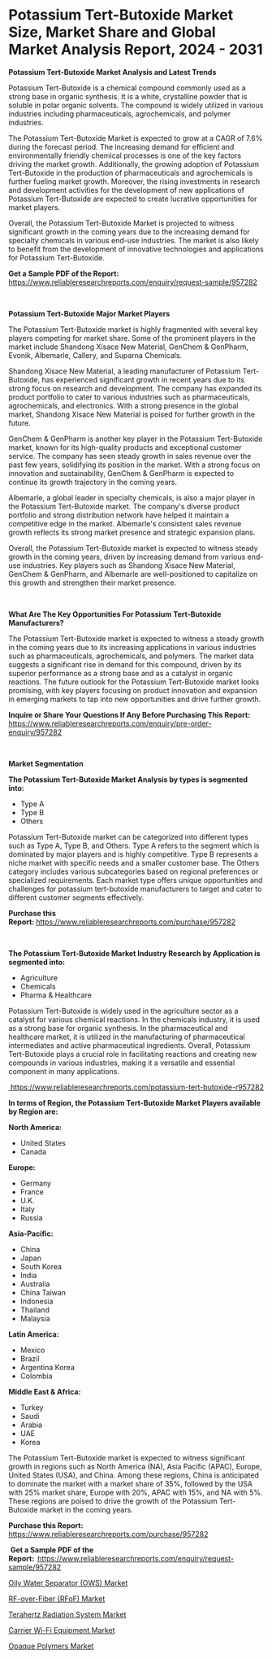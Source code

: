 <p><h1>Potassium Tert-Butoxide Market Size, Market Share and Global Market Analysis Report, 2024 - 2031</h1></p><p><strong>Potassium Tert-Butoxide Market Analysis and Latest Trends</strong></p>
<p><p>Potassium Tert-Butoxide is a chemical compound commonly used as a strong base in organic synthesis. It is a white, crystalline powder that is soluble in polar organic solvents. The compound is widely utilized in various industries including pharmaceuticals, agrochemicals, and polymer industries.</p><p>The Potassium Tert-Butoxide Market is expected to grow at a CAGR of 7.6% during the forecast period. The increasing demand for efficient and environmentally friendly chemical processes is one of the key factors driving the market growth. Additionally, the growing adoption of Potassium Tert-Butoxide in the production of pharmaceuticals and agrochemicals is further fueling market growth. Moreover, the rising investments in research and development activities for the development of new applications of Potassium Tert-Butoxide are expected to create lucrative opportunities for market players.</p><p>Overall, the Potassium Tert-Butoxide Market is projected to witness significant growth in the coming years due to the increasing demand for specialty chemicals in various end-use industries. The market is also likely to benefit from the development of innovative technologies and applications for Potassium Tert-Butoxide.</p></p>
<p><strong>Get a Sample PDF of the Report:&nbsp;</strong> <a href="https://www.reliableresearchreports.com/enquiry/request-sample/957282">https://www.reliableresearchreports.com/enquiry/request-sample/957282</a></p>
<p>&nbsp;</p>
<p><strong>Potassium Tert-Butoxide Major Market Players</strong></p>
<p><p>The Potassium Tert-Butoxide market is highly fragmented with several key players competing for market share. Some of the prominent players in the market include Shandong Xisace New Material, GenChem & GenPharm, Evonik, Albemarle, Callery, and Suparna Chemicals.</p><p>Shandong Xisace New Material, a leading manufacturer of Potassium Tert-Butoxide, has experienced significant growth in recent years due to its strong focus on research and development. The company has expanded its product portfolio to cater to various industries such as pharmaceuticals, agrochemicals, and electronics. With a strong presence in the global market, Shandong Xisace New Material is poised for further growth in the future.</p><p>GenChem & GenPharm is another key player in the Potassium Tert-Butoxide market, known for its high-quality products and exceptional customer service. The company has seen steady growth in sales revenue over the past few years, solidifying its position in the market. With a strong focus on innovation and sustainability, GenChem & GenPharm is expected to continue its growth trajectory in the coming years.</p><p>Albemarle, a global leader in specialty chemicals, is also a major player in the Potassium Tert-Butoxide market. The company's diverse product portfolio and strong distribution network have helped it maintain a competitive edge in the market. Albemarle's consistent sales revenue growth reflects its strong market presence and strategic expansion plans.</p><p>Overall, the Potassium Tert-Butoxide market is expected to witness steady growth in the coming years, driven by increasing demand from various end-use industries. Key players such as Shandong Xisace New Material, GenChem & GenPharm, and Albemarle are well-positioned to capitalize on this growth and strengthen their market presence.</p></p>
<p>&nbsp;</p>
<p><strong>What Are The Key Opportunities For Potassium Tert-Butoxide Manufacturers?</strong></p>
<p><p>The Potassium Tert-Butoxide market is expected to witness a steady growth in the coming years due to its increasing applications in various industries such as pharmaceuticals, agrochemicals, and polymers. The market data suggests a significant rise in demand for this compound, driven by its superior performance as a strong base and as a catalyst in organic reactions. The future outlook for the Potassium Tert-Butoxide market looks promising, with key players focusing on product innovation and expansion in emerging markets to tap into new opportunities and drive further growth.</p></p>
<p><strong>Inquire or Share Your Questions If Any Before Purchasing This Report:</strong> <a href="https://www.reliableresearchreports.com/enquiry/pre-order-enquiry/957282">https://www.reliableresearchreports.com/enquiry/pre-order-enquiry/957282</a></p>
<p>&nbsp;</p>
<p><strong>Market Segmentation</strong></p>
<p><strong>The Potassium Tert-Butoxide Market Analysis by types is segmented into:</strong></p>
<p><ul><li>Type A</li><li>Type B</li><li>Others</li></ul></p>
<p><p>Potassium Tert-Butoxide market can be categorized into different types such as Type A, Type B, and Others. Type A refers to the segment which is dominated by major players and is highly competitive. Type B represents a niche market with specific needs and a smaller customer base. The Others category includes various subcategories based on regional preferences or specialized requirements. Each market type offers unique opportunities and challenges for potassium tert-butoxide manufacturers to target and cater to different customer segments effectively.</p></p>
<p><strong>Purchase this Report:&nbsp;</strong><a href="https://www.reliableresearchreports.com/purchase/957282">https://www.reliableresearchreports.com/purchase/957282</a></p>
<p>&nbsp;</p>
<p><strong>The Potassium Tert-Butoxide Market Industry Research by Application is segmented into:</strong></p>
<p><ul><li>Agriculture</li><li>Chemicals</li><li>Pharma & Healthcare</li></ul></p>
<p><p>Potassium Tert-Butoxide is widely used in the agriculture sector as a catalyst for various chemical reactions. In the chemicals industry, it is used as a strong base for organic synthesis. In the pharmaceutical and healthcare market, it is utilized in the manufacturing of pharmaceutical intermediates and active pharmaceutical ingredients. Overall, Potassium Tert-Butoxide plays a crucial role in facilitating reactions and creating new compounds in various industries, making it a versatile and essential component in many applications.</p></p>
<p><a href="https://www.reliableresearchreports.com/potassium-tert-butoxide-r957282">&nbsp;https://www.reliableresearchreports.com/potassium-tert-butoxide-r957282</a></p>
<p><strong>In terms of Region, the Potassium Tert-Butoxide Market Players available by Region are:</strong></p>
<p>
    <p> <strong> North America: </strong>
        <ul>
            <li>United States</li>
            <li>Canada</li>
        </ul>
        </p> 
    <p> <strong> Europe: </strong>
        <ul>
            <li>Germany</li>
            <li>France</li>
            <li>U.K.</li>
            <li>Italy</li>
            <li>Russia</li>
        </ul>
        </p> 
    <p> <strong> Asia-Pacific: </strong>
        <ul>
            <li>China</li>
            <li>Japan</li>
            <li>South Korea</li>
            <li>India</li>
            <li>Australia</li>
            <li>China Taiwan</li>
            <li>Indonesia</li>
            <li>Thailand</li>
            <li>Malaysia</li>
        </ul>
        </p> 
    <p> <strong> Latin America: </strong>
        <ul>
            <li>Mexico</li>
            <li>Brazil</li>
            <li>Argentina Korea</li>
            <li>Colombia</li>
        </ul>
        </p> 
    <p> <strong> Middle East & Africa: </strong>
        <ul>
            <li>Turkey</li>
            <li>Saudi</li>
            <li>Arabia</li>
            <li>UAE</li>
            <li>Korea</li>
        </ul>
    </p>
    </p>
<p><p>The Potassium Tert-Butoxide market is expected to witness significant growth in regions such as North America (NA), Asia Pacific (APAC), Europe, United States (USA), and China. Among these regions, China is anticipated to dominate the market with a market share of 35%, followed by the USA with 25% market share, Europe with 20%, APAC with 15%, and NA with 5%. These regions are poised to drive the growth of the Potassium Tert-Butoxide market in the coming years.</p></p>
<p><strong>Purchase this Report: </strong><a href="https://www.reliableresearchreports.com/purchase/957282">https://www.reliableresearchreports.com/purchase/957282</a></p>
<p>&nbsp;<strong>Get a Sample PDF of the Report:&nbsp;&nbsp;</strong><a href="https://www.reliableresearchreports.com/enquiry/request-sample/957282">https://www.reliableresearchreports.com/enquiry/request-sample/957282</a></p>
<p><strong></strong></p>
<p><p><a href="https://github.com/GroverBarry/Market-Research-Report-List-7/blob/main/oily-water-separator-ows-market.md">Oily Water Separator (OWS) Market</a></p><p><a href="https://github.com/seamusocallaghan/Market-Research-Report-List-1/blob/main/rf-over-fiber-rfof-market.md">RF-over-Fiber (RFoF) Market</a></p><p><a href="https://issuu.com/reportprime-2/docs/terahertz-radiation-system-market-s_ad3c24b88b93bb">Terahertz Radiation System Market</a></p><p><a href="https://github.com/lylyparadise/Market-Research-Report-List-5/blob/main/carrier-wi-fi-equipment-market.md">Carrier Wi-Fi Equipment Market</a></p><p><a href="https://issuu.com/reportprime-2/docs/opaque-polymers-market-size-2030.pp_d0d80eca4ab1bc">Opaque Polymers Market</a></p></p>